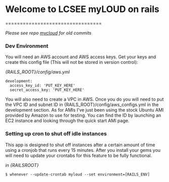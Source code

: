 # Welcome to LCSEE myLOUD on rails
=================================

*Please see repo [mycloud](https://webgit.lcseecloud.net/lcseesystems/mycloud) for old commits*

### Dev Environment

You will need an AWS account and AWS access keys. Get your keys and
create this config file (This will not be stored in version control):

_{RAILS_ROOT}/config/aws.yml_
```
development:
  access_key_id: 'PUT_KEY_HERE'
  secret_access_key: 'PUT_KEY_HERE'
```

You will also need to create a VPC in AWS. Once you do you will need
to put the VPC ID and subnet ID in {RAILS_ROOT}/config/aws_configs.yml
in the development section. As for AMIs I've just been using the stock
Ubuntu AMI provided by Amazon to use for testing.  You can find the ID
by launching an EC2 instance and looking through the quick start AMI
page.

### Setting up cron to shut off idle instances

This app is designed to shut off instances after a certain amount of
time using a cronjob that runs every 15 minutes. After you install
your gems you will need to update your crontabs for this feature to be
fully functional.

_in {RAILSROOT}_
```
$ whenever --update-crontab myloud --set environment=[RAILS_ENV]
```  
